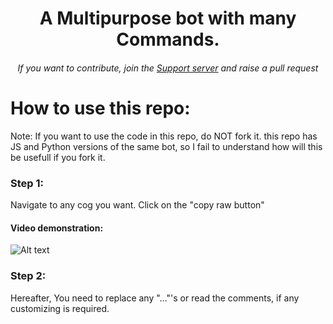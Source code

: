 <h1 align='center'> A Multipurpose bot with many Commands.</h1>
<h6 align='center'> If you want to contribute, join the <a href="https://discord.gg/nKCAuaUj5E">Support server</a> and raise a pull request</h2>

# How to use this repo:
Note: If you want to use the code in this repo, do NOT fork it. this repo has JS and Python versions of the same bot, so I fail to understand how will this be usefull if you fork it.

### Step 1:
  Navigate to any cog you want.
  Click on the "copy raw button"
  
####  Video demonstration:
  ![Alt text](https://github.com/pogrammar/Discord-multipurpose-bot/blob/master/vids/Video%201.gif)


### Step 2:
  Hereafter, You need to replace any "..."'s or read the comments, if any customizing is required.
  


